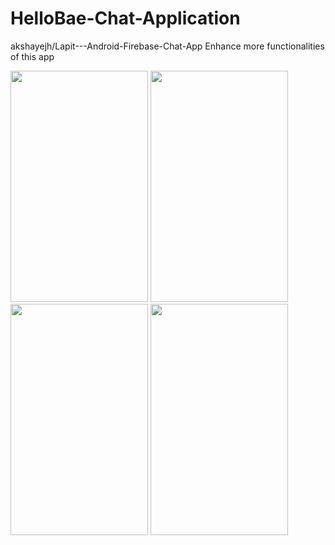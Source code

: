 # HelloBae-Chat-Application

akshayejh/Lapit---Android-Firebase-Chat-App Enhance more functionalities of this app



<image src="images/image1.jpg" width="220" height="370">
<image src="images/image2.jpg" width="220" height="370">
<image src="images/image9.jpg" width="220" height="370">
<image src="images/image3.jpg" width="220" height="370">

